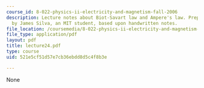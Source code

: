 ```yaml
---
course_id: 8-022-physics-ii-electricity-and-magnetism-fall-2006
description: Lecture notes about Biot-Savart law and Ampere's law. Prepared in LaTeX
  by James Silva, an MIT student, based upon handwritten notes.
file_location: /coursemedia/8-022-physics-ii-electricity-and-magnetism-fall-2006/521e5cf51d57e7cb36ebdd8d5c4f8b3e_lecture24.pdf
file_type: application/pdf
layout: pdf
title: lecture24.pdf
type: course
uid: 521e5cf51d57e7cb36ebdd8d5c4f8b3e

---
```

None